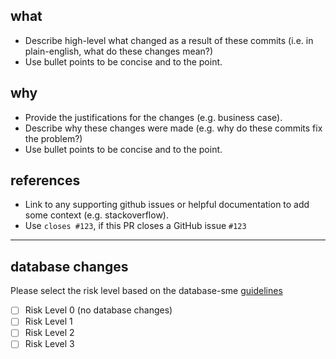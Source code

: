 ## what

- Describe high-level what changed as a result of these commits (i.e. in plain-english, what do these changes mean?)
- Use bullet points to be concise and to the point.

## why

- Provide the justifications for the changes (e.g. business case).
- Describe why these changes were made (e.g. why do these commits fix the problem?)
- Use bullet points to be concise and to the point.

## references

- Link to any supporting github issues or helpful documentation to add some context (e.g. stackoverflow).
- Use `closes #123`, if this PR closes a GitHub issue `#123`

---

## database changes

Please select the risk level based on the database-sme [guidelines](https://docs.google.com/document/d/17Qvzh55lqSOOQKfzod9bRvc4kUiICV1RGHSVJ6O-iKQ/edit#)

- [ ] Risk Level 0 (no database changes)
- [ ] Risk Level 1
- [ ] Risk Level 2
- [ ] Risk Level 3
